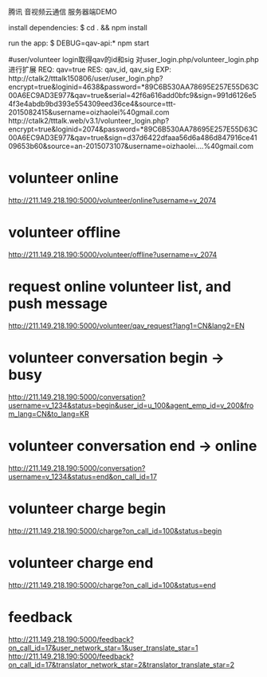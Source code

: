 腾讯 音视频云通信
服务器端DEMO

   install dependencies:
     $ cd . && npm install

   run the app:
     $ DEBUG=qav-api:* npm start


#user/volunteer login取得qav的id和sig
对user_login.php/volunteer_login.php进行扩展
REQ: qav=true
RES: qav_id, qav_sig
EXP:
http://ctalk2/tttalk150806/user/user_login.php?encrypt=true&loginid=4638&password=*89C6B530AA78695E257E55D63C00A6EC9AD3E977&qav=true&serial=42f6a616add0bfc9&sign=991d6126e54f3e4abdb9bd393e554309eed36ce4&source=ttt-2015082415&username=oizhaolei%40gmail.com
http://ctalk2/tttalk.web/v3.1/volunteer_login.php?encrypt=true&loginid=2074&password=*89C6B530AA78695E257E55D63C00A6EC9AD3E977&qav=true&sign=d37d6422dfaaa56d6a486d847916ce4109653b60&source=an-2015073107&username=oizhaolei....%40gmail.com

# volunteer online
http://211.149.218.190:5000/volunteer/online?username=v_2074

# volunteer offline
http://211.149.218.190:5000/volunteer/offline?username=v_2074

# request online volunteer list, and push message
http://211.149.218.190:5000/volunteer/qav_request?lang1=CN&lang2=EN

# volunteer conversation begin -> busy
http://211.149.218.190:5000/conversation?username=v_1234&status=begin&user_id=u_100&agent_emp_id=v_200&from_lang=CN&to_lang=KR

# volunteer conversation end -> online
http://211.149.218.190:5000/conversation?username=v_1234&status=end&on_call_id=17

# volunteer charge begin
http://211.149.218.190:5000/charge?on_call_id=100&status=begin

# volunteer charge end
http://211.149.218.190:5000/charge?on_call_id=100&status=end

# feedback
http://211.149.218.190:5000/feedback?on_call_id=17&user_network_star=1&user_translate_star=1
http://211.149.218.190:5000/feedback?on_call_id=17&translator_network_star=2&translator_translate_star=2

